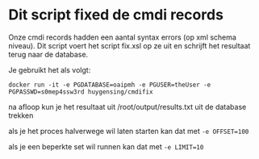 # Dit script fixed de cmdi records

Onze cmdi records hadden een aantal syntax errors (op xml schema niveau). Dit script voert het script fix.xsl op ze uit en schrijft het resultaat terug naar de database.

Je gebruikt het als volgt:

```
docker run -it -e PGDATABASE=oaipmh -e PGUSER=theUser -e PGPASSWD=s0mep4ssw3rd huygensing/cmdifix
```

na afloop kun je het resultaat uit /root/output/results.txt uit de database trekken

als je het proces halverwege wil laten starten kan dat met `-e OFFSET=100`

als je een beperkte set wil runnen kan dat met  `-e LIMIT=10`